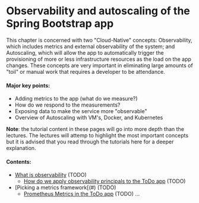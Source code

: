 # Observability and autoscaling of the Spring Bootstrap app

This chapter is concerned with two "Cloud-Native" concepts: Observability, which includes metrics and external observability of the system; and Autoscaling, which will allow the app to automatically trigger the provisioning of more or less infrastructure resources as the load on the app changes. These concepts are very important in eliminating large amounts of "toil" or manual work that requires a developer to be attendance.

#### Major key points:

- Adding metrics to the app (what do we measure?)
- How do we respond to the measurements?
- Exposing data to make the service more "observable"
- Overview of Autoscaling with VM's, Docker, and Kubernetes

**Note**: the tutorial content in these pages will go into more depth than the lectures. The lectures will attemp to highlight the most important concepts but it is advised that you read through the tutorials here for a deeper explanation.

#### Contents:

- [What is observability](pages/observability.md) (TODO)
  - [How do we apply observability principals to the ToDo app](#) (TODO)
- [Picking a metrics framework[(#) (TODO)
  - [Prometheus Metrics in the ToDo app](#) (TODO)
...
